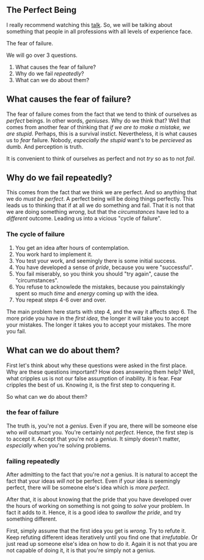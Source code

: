 ## The Perfect Being

I really recommend watching this [talk](https://www.youtube.com/watch?v=0SARbwvhupQ). So, we will be talking about something that people in all professions with all levels of experience face. 

The fear of failure. 
 
We will go over 3 questions.
1. What causes the fear of failure?
2. Why do we fail *repeatedly*?
3. What can we do about them?


## What causes the fear of failure?

The fear of failure comes from the fact that we tend to think of ourselves as *perfect* beings. In other words, *geniuses*. Why do we think that? Well that comes from another fear of thinking that *if we are to make a mistake, we are stupid*. Perhaps, this is a survival instict. Nevertheless, it is what causes us to *fear* failure. Nobody, *especially the stupid* want's to be *percieved* as dumb. And perception is truth.

It is convenient to think of ourselves as perfect and not *try* so as to not *fail*.


## Why do we fail repeatedly?

This comes from the fact that we think we are perfect. And so anything that we do *must be perfect*. A perfect being will be doing things perfectly. This leads us to thinking that if at all we do something and fail. That it is not that we are doing something *wrong*, but that the *circumstances* have led to a *different* outcome. Leading us into a vicious "cycle of failure".

### The cycle of failure
1. You get an idea after hours of contemplation. 
2. You work hard to implement it.
3. You test your work, and seemingly there is some initial success.
4. You have developed a sense of *pride*, because you were "successful".
5. You fail miserably, so you think you should "try again", cause the "circumstances".
6. You refuse to acknowlede the mistakes, because you painstakingly spent so much *time* and *energy* coming up with the idea.
7. You repeat steps 4-6 over and over.

The main problem here starts with step 4, and the way it affects step 6. The more pride you have in the *first idea*, the longer it will take you to accept your mistakes. The longer it takes you to accept your mistakes. The more you fail.


## What can we do about them?

First let's think about why these questions were asked in the first place. Why are these questions important? How does answering them help? Well, what cripples us is not our false assumption of inability. It is fear. Fear cripples the best of us. Knowing it, is the first step to conquering it. 

So what can we do about them? 

### the fear of failure
The truth is, you're not a *genius*. Even if you are, there will be someone else who *will* outsmart you. You're certainly not *perfect*. Hence, the first step is to accept it. Accept that you're not a *genius*. It simply doesn't matter, *especially* when you're solving problems.

### failing repeatedly

After admitting to the fact that you're *not* a genius. It is natural to accept the fact that your ideas *will not* be perfect. Even if your idea is seemingly perfect, there will be someone else's idea which is *more perfect*. 

After that, it is about knowing that the pride that you have developed over the hours of working on something is not going to *solve* your problem. In fact it adds to it. Hence, it is a good idea to *swallow the pride*, and try something different.

First, simply assume that the first idea you get is *wrong*. Try to refute it. Keep refuting different ideas iteratively until you find one that *irrefutable*. Or just read up someone else's idea on how to do it. Again it is not that you are not capable of doing it, it is that you're simply not a genius.




